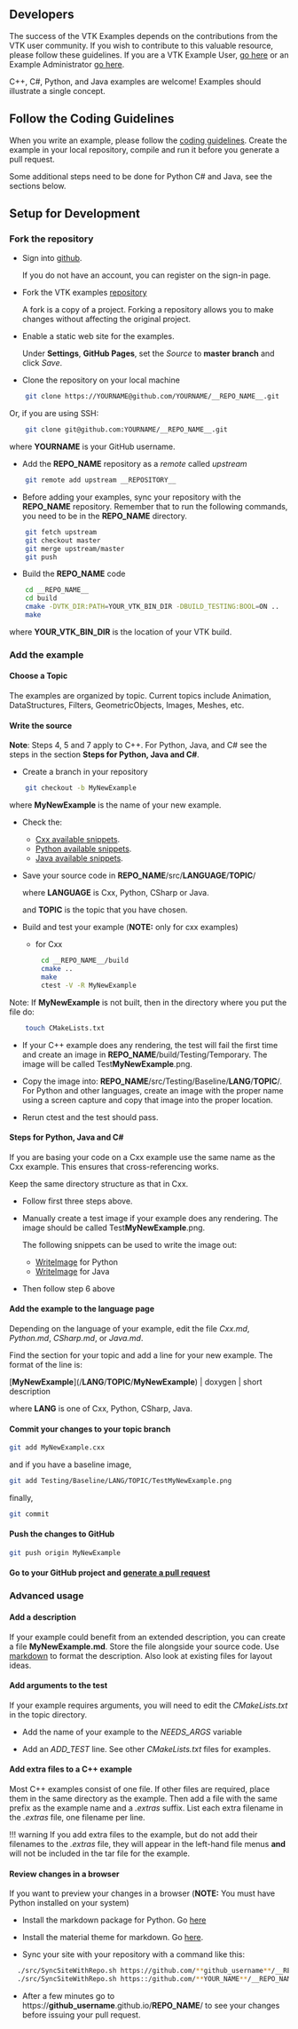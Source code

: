 ## Developers

The success of the VTK Examples depends on the contributions from the VTK user community. If you wish to contribute to this valuable resource, please follow these guidelines. If you are a VTK Example User, [go here](../ForUsers) or an Example Administrator [go here](../ForAdministrators).

C++, C#,  Python, and Java examples are welcome! Examples should illustrate a single concept.

## Follow the Coding Guidelines

When you write an example, please follow the [coding guidelines](../Guidelines). Create the example in your local repository, compile and run it before you generate a pull request.

Some additional steps need to be done for Python C# and Java, see the sections below.

## Setup for Development

### Fork the repository

* Sign into [github](https://github.com/login).

    If you do not have an account, you can register on the sign-in page.

* Fork the VTK examples [repository](__REPOSITORY__)

    A fork is a copy of a project. Forking a repository allows you to make changes without affecting the original project.

* Enable a static web site for the examples.

    Under **Settings**, **GitHub Pages**, set the *Source* to **master branch** and click *Save*.

* Clone the repository on your local machine

``` bash
    git clone https://YOURNAME@github.com/YOURNAME/__REPO_NAME__.git
```

   Or, if you are using SSH:

``` bash
    git clone git@github.com:YOURNAME/__REPO_NAME__.git
```

   where **YOURNAME** is your GitHub username.

* Add the __REPO_NAME__ repository as a *remote* called *upstream*

``` bash
    git remote add upstream __REPOSITORY__
```

* Before adding your examples, sync your repository with the __REPO_NAME__ repository. Remember that to run the following commands, you need to be in the **__REPO_NAME__** directory.

``` bash
    git fetch upstream
    git checkout master
    git merge upstream/master
    git push
```

* Build the __REPO_NAME__ code

``` bash
    cd __REPO_NAME__
    cd build
    cmake -DVTK_DIR:PATH=YOUR_VTK_BIN_DIR -DBUILD_TESTING:BOOL=ON ..
    make
```

where **YOUR_VTK_BIN_DIR** is the location of your VTK build.

### Add the example

#### Choose a Topic

The examples are organized by topic. Current topics include Animation,
DataStructures, Filters, GeometricObjects, Images, Meshes, etc.

#### Write the source

**Note**: Steps 4, 5 and 7 apply to C++. For Python, Java, and C# see the steps in the section **Steps for Python, Java and C#**.

* Create a branch in your repository

``` bash
    git checkout -b MyNewExample
```

  where **MyNewExample** is the name of your new example.

* Check the:

  * [Cxx available snippets](../../Cxx/Snippets).
  * [Python available snippets](../../Python/Snippets).
  * [Java available snippets](../../Java/Snippets).

* Save your source code in __REPO_NAME__/src/**LANGUAGE**/**TOPIC**/

    where **LANGUAGE** is Cxx, Python, CSharp or Java.

    and **TOPIC** is the topic that you have chosen.

* Build and test your example (**NOTE:** only for cxx examples)

   - for Cxx

``` bash
        cd __REPO_NAME__/build
        cmake ..
        make
        ctest -V -R MyNewExample
```

Note: If **MyNewExample** is not built, then in the directory where you put the file do:

``` bash
    touch CMakeLists.txt
```

* If your C++ example does any rendering, the test will fail the first time and create an image in __REPO_NAME__/build/Testing/Temporary. The image will be called Test**MyNewExample**.png.

* Copy the image into: __REPO_NAME__/src/Testing/Baseline/**LANG**/**TOPIC**/. For Python and other languages, create an image with the proper name using a screen capture and copy that image into the proper location.

* Rerun ctest and the test should pass.

#### Steps for Python, Java and C#

If you are basing your code on a Cxx example use the same name as the Cxx example. This ensures that cross-referencing works.

Keep the same directory structure as that in Cxx.

- Follow first three steps above.
- Manually create a test image if your example does any rendering. The image should be called Test**MyNewExample**.png.

  The following snippets can be used to write the image out:

  - [WriteImage](../../Python/Snippets/WriteImage/) for Python
  - [WriteImage](../../Java/Snippets/WriteImage/) for Java

- Then follow step 6 above

#### Add the example to the language page

Depending on the language of your example, edit the file *Cxx.md*, *Python.md*, *CSharp.md*, or *Java.md*.

Find the section for your topic and add a line for your new example. The format of the line is:

\[**MyNewExample**\]\(/**LANG**/**TOPIC**/**MyNewExample**\) | doxygen | short description

where **LANG** is one of Cxx, Python, CSharp, Java.

#### Commit your changes to your topic branch

``` bash
git add MyNewExample.cxx
```

and if you have a baseline image,

``` bash
git add Testing/Baseline/LANG/TOPIC/TestMyNewExample.png
```

finally,

``` bash
git commit
```

#### Push the changes to GitHub

``` bash
git push origin MyNewExample
```

#### Go to your GitHub project and [generate a pull request](https://help.github.com/articles/creating-a-pull-request/)

### Advanced usage

#### Add a description

If your example could benefit from an extended description, you can create a file **MyNewExample.md**. Store the file alongside your source code. Use [markdown](https://guides.github.com/features/mastering-markdown/) to format the description. Also look at existing files for layout ideas.

#### Add arguments to the test

If your example requires arguments, you will need to edit the *CMakeLists.txt* in the topic directory.

* Add the name of your example to the *NEEDS_ARGS* variable

* Add an *ADD_TEST* line. See other *CMakeLists.txt* files for examples.

#### Add extra files to a C++ example

Most C++ examples consist of one file. If other files are required,
place them in the same directory as the example. Then add a file with
the same prefix as the example name and a *.extras* suffix. List each
extra filename in the *.extras* file, one filename per line.

!!! warning
    If you add extra files to the example, but do not add their filenames to the *.extras* file, they will appear in the left-hand file menus **and** will not be included in the tar file for the example.

#### Review changes in a browser

If you want to preview your changes in a browser (**NOTE:** You must have Python installed on your system)

* Install the markdown package for Python. Go [here](https://pythonhosted.org/Markdown/install.html)

* Install the material theme for markdown. Go [here](http://squidfunk.github.io/mkdocs-material/#quick-start).

* Sync your site with your repository with a command like this:

``` bash
  ./src/SyncSiteWithRepo.sh https://github.com/**github_username**/__REPO_NAME__ /home/**username**/**path_to**/VTK/
  ./src/SyncSiteWithRepo.sh https::/github.com/**YOUR_NAME**/__REPO_NAME__
```

* After a few minutes go to https://**github_username**.github.io/__REPO_NAME__/ to see your changes before issuing your pull request.

